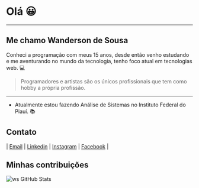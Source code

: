 # Olá :grinning:

---

## Me chamo Wanderson de Sousa

Conheci a programação com meus 15 anos, desde então venho estudando e me aventurando no mundo da tecnologia, tenho foco atual em tecnologias web. :computer:

>Programadores e artistas são os únicos profissionais que tem como hobby a própria profissão.


--- 
* Atualmente estou fazendo Análise de Sistemas no Instituto Federal do Piauí. :books:

## Contato

| [Email](wandersonsousa3004@gmail.com) |
 [Linkedin](https://www.linkedin.com/in/wanderson-sousa) |
[Instagram](https://www.instagram.com/wandersonsousa010/) |
[Facebook](https://www.facebook.com/profile.php?id=100027873699241) |

## Minhas contribuições
![ws GitHub Stats](https://github-readme-stats.vercel.app/api?username=wandersonsousa&hide=["stars"]&show_icons=true)
